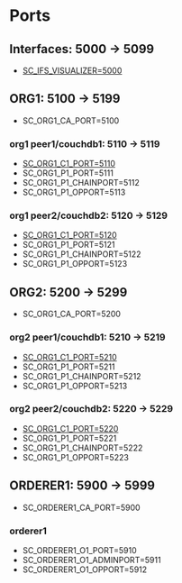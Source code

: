 # Ports

## Interfaces: 5000 -> 5099

* [SC_IFS_VISUALIZER=5000](http://35.158.186.93:5000)

## ORG1: 5100 -> 5199

* SC_ORG1_CA_PORT=5100

### org1 peer1/couchdb1: 5110 -> 5119

* [SC_ORG1_C1_PORT=5110](http://35.158.186.93:5110/_utils/#login)
* SC_ORG1_P1_PORT=5111
* SC_ORG1_P1_CHAINPORT=5112
* SC_ORG1_P1_OPPORT=5113

### org1 peer2/couchdb2: 5120 -> 5129

* [SC_ORG1_C1_PORT=5120](http://35.158.186.93:5120/_utils/#login)
* SC_ORG1_P1_PORT=5121
* SC_ORG1_P1_CHAINPORT=5122
* SC_ORG1_P1_OPPORT=5123

## ORG2: 5200 -> 5299

* SC_ORG1_CA_PORT=5200

### org2 peer1/couchdb1: 5210 -> 5219

* [SC_ORG1_C1_PORT=5210](http://35.158.186.93:5210/_utils/#login)
* SC_ORG1_P1_PORT=5211
* SC_ORG1_P1_CHAINPORT=5212
* SC_ORG1_P1_OPPORT=5213

### org2 peer2/couchdb2: 5220 -> 5229

* [SC_ORG1_C1_PORT=5220](http://35.158.186.93:5220/_utils/#login)
* SC_ORG1_P1_PORT=5221
* SC_ORG1_P1_CHAINPORT=5222
* SC_ORG1_P1_OPPORT=5223

## ORDERER1: 5900 -> 5999

* SC_ORDERER1_CA_PORT=5900

### orderer1

* SC_ORDERER1_O1_PORT=5910
* SC_ORDERER1_O1_ADMINPORT=5911
* SC_ORDERER1_O1_OPPORT=5912
